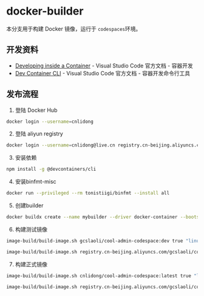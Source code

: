 # docker-builder

本分支用于构建 Docker 镜像，运行于 `codespaces`环境。

## 开发资料

- [Developing inside a Container](https://code.visualstudio.com/docs/remote/containers) - Visual Studio Code 官方文档 - 容器开发
- [Dev Container CLI](https://code.visualstudio.com/docs/remote/devcontainer-cli) - Visual Studio Code 官方文档 - 容器开发命令行工具

## 发布流程

1. 登陆 Docker Hub

```bash
docker login --username=cnlidong
```

2. 登陆 aliyun registry

```bash
docker login --username=cnlidong@live.cn registry.cn-beijing.aliyuncs.com
```

3. 安装依赖

```bash
npm install -g @devcontainers/cli
```
4. 安装binfmt-misc

```bash
docker run --privileged --rm tonistiigi/binfmt --install all
```
5. 创建builder

```bash
docker buildx create --name mybuilder --driver docker-container --bootstrap --use
```

6. 构建测试镜像

```bash
image-build/build-image.sh gcslaoli/cool-admin-codespace:dev true "linux/amd64,linux/arm64"
```

```bash
image-build/build-image.sh registry.cn-beijing.aliyuncs.com/gcslaoli/cool-admin-codespace:dev true "linux/amd64,linux/arm64"
```
7. 构建正式镜像

```bash
image-build/build-image.sh cnlidong/cool-admin-codespace:latest true "linux/amd64,linux/arm64"
```

```bash
image-build/build-image.sh registry.cn-beijing.aliyuncs.com/gcslaoli/cool-admin-codespace:latest true "linux/amd64,linux/arm64"
```